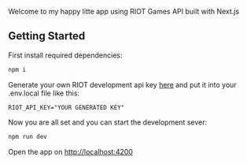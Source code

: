 Welcome to my happy litte app using RIOT Games API built with Next.js

## Getting Started

First install required dependencies:

```bash
npm i
```

Generate your own RIOT development api key [here](https://developer.riotgames.com/) and put it into your .env.local file like this:

```
RIOT_API_KEY="YOUR GENERATED KEY"
```

Now you are all set and you can start the development sever:

```bash
npm run dev
```

Open the app on [http://localhost:4200](http://localhost:4200)
